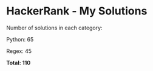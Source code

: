 # HackerRank - My Solutions

Number of solutions in each category:

Python: 65

Regex: 45

**Total: 110**

